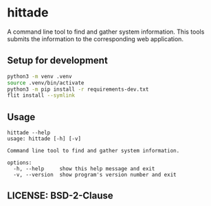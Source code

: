 # hittade

A command line tool to find and gather system information. This tools submits the information to the corresponding web application.


## Setup for development

```bash
python3 -m venv .venv
source .venv/bin/activate
python3 -m pip install -r requirements-dev.txt
flit install --symlink
```

## Usage

```
hittade --help
usage: hittade [-h] [-v]

Command line tool to find and gather system information.

options:
  -h, --help     show this help message and exit
  -v, --version  show program's version number and exit
```


## LICENSE: BSD-2-Clause